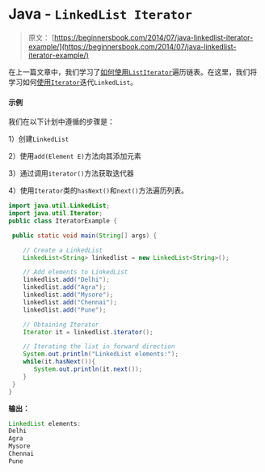 # Java - `LinkedList Iterator`

> 原文： [https://beginnersbook.com/2014/07/java-linkedlist-iterator-example/](https://beginnersbook.com/2014/07/java-linkedlist-iterator-example/)

在上一篇文章中，我们学习了[如何使用`ListIterator`](https://beginnersbook.com/2014/07/java-linkedlist-listiterator-example/)遍历链表。在这里，我们将学习如何[使用](https://beginnersbook.com/2013/12/how-to-loop-linkedlist-in-java/)[`Iterator`](https://beginnersbook.com/2014/06/java-iterator-with-examples/)迭代`LinkedList`。

#### 示例

我们在以下计划中遵循的步骤是：

1）创建`LinkedList`

2）使用`add(Element E)`方法向其添加元素

3）通过调用`iterator()`方法获取迭代器

4）使用`Iterator`类的`hasNext()`和`next()`方法遍历列表。

```java
import java.util.LinkedList;
import java.util.Iterator;
public class IteratorExample {

 public static void main(String[] args) {

    // Create a LinkedList
    LinkedList<String> linkedlist = new LinkedList<String>();

    // Add elements to LinkedList
    linkedlist.add("Delhi");
    linkedlist.add("Agra");
    linkedlist.add("Mysore");
    linkedlist.add("Chennai");
    linkedlist.add("Pune");

    // Obtaining Iterator
    Iterator it = linkedlist.iterator();

    // Iterating the list in forward direction
    System.out.println("LinkedList elements:");
    while(it.hasNext()){
       System.out.println(it.next());
    }
 }
}
```

**输出：**

```java
LinkedList elements:
Delhi
Agra
Mysore
Chennai
Pune
```